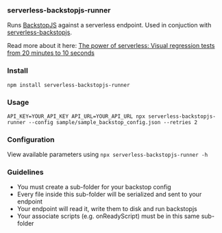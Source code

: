 ### serverless-backstopjs-runner
Runs [BackstopJS](https://github.com/garris/BackstopJS) against a serverless endpoint. Used in conjuction with [serverless-backstopjs](https://github.com/fedevegili/serverless-backstopjs).

Read more about it here: [The power of serverless: Visual regression tests from 20 minutes to 10 seconds](ARTICLE_LINK)

### Install
```npm install serverless-backstopjs-runner```

### Usage
```API_KEY=YOUR_API_KEY API_URL=YOUR_API_URL npx serverless-backstopjs-runner --config sample/sample_backstop_config.json --retries 2```

### Configuration
View available parameters using ```npx serverless-backstopjs-runner -h```

### Guidelines
* You must create a sub-folder for your backstop config
* Every file inside this sub-folder will be serialized and sent to your endpoint
* Your endpoint will read it, write them to disk and run backstopjs
* Your associate scripts (e.g. onReadyScript) must be in this same sub-folder